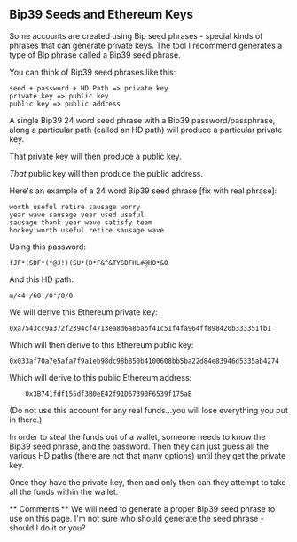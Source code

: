 ## Bip39 Seeds and Ethereum Keys

Some accounts are created using Bip seed phrases - special kinds of phrases that can generate private keys. The tool I recommend generates a type of Bip phrase called a Bip39 seed phrase.

You can think of Bip39 seed phrases like this:

```
seed + password + HD Path => private key
private key => public key
public key => public address
```

A single Bip39 24 word seed phrase with a Bip39 password/passphrase, along a particular path (called an HD path) will produce a particular private key.

That private key will then produce a public key.

*That* public key will then produce the public address.

Here's an example of a 24 word Bip39 seed phrase [fix with real phrase]:

	worth useful retire sausage worry 
	year wave sausage year used useful 
	sausage thank year wave satisfy team 
	hockey worth useful retire sausage wave

Using this password:

	fJF*(SDF*(*@J!)(SU*(D*F&^&TYSDFHL#@HO*&O

And this HD path:

	m/44'/60'/0'/0/0

We will derive this Ethereum private key:

	0xa7543cc9a372f2394cf4713ea8d6a8babf41c51f4fa964ff898420b333351fb1

Which will then derive to this Ethereum public key:

	0x033af70a7e5afa7f9a1eb98dc98b850b4100608bb5ba22d84e83946d5335ab4274

Which will derive to this public Ethereum address:
		
		0x3B741fdf155df3B0eE42f91D67390F6539f175aB

(Do not use this account for any real funds...you will lose everything you put in there.)

In order to steal the funds out of a wallet, someone needs to know the Bip39 seed phrase, and the password. Then they can just guess all the various HD paths (there are not that many options) until they get the private key.

Once they have the private key, then and only then can they attempt to take all the funds within the wallet.

** Comments **
We will need to generate a proper Bip39 seed phrase to use on this page. I'm not sure who should generate the seed phrase - should I do it or you?
